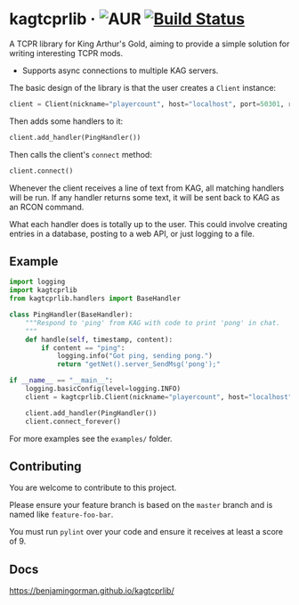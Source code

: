 # kagtcprlib &middot; ![AUR](https://img.shields.io/aur/license/yaourt.svg) [![Build Status](https://travis-ci.org/benjamingorman/kagtcprlib.svg?branch=master)](https://travis-ci.org/benjamingorman/kagtcprlib)


A TCPR library for King Arthur's Gold, aiming to provide a simple solution for writing interesting TCPR mods.

* Supports async connections to multiple KAG servers.

The basic design of the library is that the user creates a `Client` instance:

```python
client = Client(nickname="playercount", host="localhost", port=50301, rcon_password="ilovetrenchrun")
```

Then adds some handlers to it:

```python
client.add_handler(PingHandler())
```

Then calls the client's `connect` method:

```python
client.connect()
```

Whenever the client receives a line of text from KAG, all matching handlers will be run. If any handler returns some text, it will be sent back to KAG as an RCON command.

What each handler does is totally up to the user. This could involve creating entries in a database, posting to a web API, or just logging to a file.

## Example

```python
import logging
import kagtcprlib
from kagtcprlib.handlers import BaseHandler

class PingHandler(BaseHandler):
    """Respond to 'ping' from KAG with code to print 'pong' in chat.
    """
    def handle(self, timestamp, content):
        if content == "ping":
            logging.info("Got ping, sending pong.")
            return "getNet().server_SendMsg('pong');"

if __name__ == "__main__":
    logging.basicConfig(level=logging.INFO)
    client = kagtcprlib.Client(nickname="playercount", host="localhost", port=50301, rcon_password="ilovetrenchrun")

    client.add_handler(PingHandler())
    client.connect_forever()
```

For more examples see the `examples/` folder.

## Contributing

You are welcome to contribute to this project.

Please ensure your feature branch is based on the `master` branch and is named like `feature-foo-bar`.

You must run `pylint` over your code and ensure it receives at least a score of 9.

## Docs

<https://benjamingorman.github.io/kagtcprlib/>
